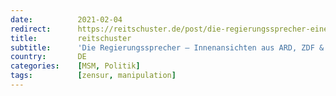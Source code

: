 ```yaml
---
date:          2021-02-04
redirect:      https://reitschuster.de/post/die-regierungssprecher-eine-innenansicht-aus-ard-zdf-co/
title:         reitschuster
subtitle:      'Die Regierungssprecher – Innenansichten aus ARD, ZDF & Co.'
country:       DE
categories:    [MSM, Politik]
tags:          [zensur, manipulation]
---
```

